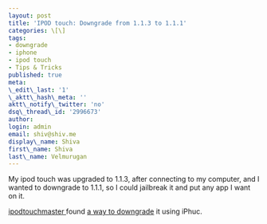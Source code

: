 ```yaml
---
layout: post
title: 'IPOD touch: Downgrade from 1.1.3 to 1.1.1'
categories: \[\]
tags:
- downgrade
- iphone
- ipod touch
- Tips & Tricks
published: true
meta:
\_edit\_last: '1'
\_aktt\_hash\_meta: ''
aktt\_notify\_twitter: 'no'
dsq\_thread\_id: '2996673'
author:
login: admin
email: shiv@shiv.me
display\_name: Shiva
first\_name: Shiva
last\_name: Velmurugan
---
```


My ipod touch was upgraded to 1.1.3, after connecting to my computer, and I wanted to downgrade to 1.1.1, so I could jailbreak it and put any app I want on it.

[ipodtouchmaster ][0]found [a way to downgrade][1] it using iPhuc.


[0]: http://ipodtouchmaster.com/
[1]: http://www.youtube.com/v/YakjwxB3nQU